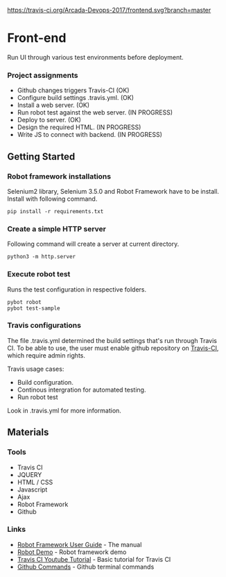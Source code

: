https://travis-ci.org/Arcada-Devops-2017/frontend.svg?branch=master

# Front-end

Run UI through various test environments before deployment.

### Project assignments

* Github changes triggers Travis-CI (OK)
* Configure build settings .travis.yml. (OK)
* Install a web server. (OK)
* Run robot test against the web server. (IN PROGRESS)
* Deploy to server. (OK)
* Design the required HTML. (IN PROGRESS)
* Write JS to connect with backend. (IN PROGRESS)

## Getting Started

### Robot framework installations

Selenium2 library, Selenium 3.5.0 and Robot Framework have to be install.
Install with following command.

```
pip install -r requirements.txt
```

### Create a simple HTTP server

Following command will create a server at current directory.

```
python3 -m http.server
```

### Execute robot test

Runs the test configuration in respective folders.

```
pybot robot
pybot test-sample
```

### Travis configurations

The file .travis.yml determined the build settings that's run through Travis CI.
To be able to use, the user must enable github repository on [Travis-CI](https://travis-ci.org/),
which require admin rights.

Travis usage cases:
* Build configuration.
* Continous intergration for automated testing.
* Run robot test

Look in .travis.yml for more information.

## Materials

### Tools
* Travis CI
* JQUERY
* HTML / CSS
* Javascript
* Ajax
* Robot Framework
* Github

### Links

* [Robot Framework User Guide](http://robotframework.org/robotframework/latest/RobotFrameworkUserGuide.html) - The manual
* [Robot Demo](https://bitbucket.org/robotframework/webdemo) - Robot framework demo
* [Travis CI Youtube Tutorial](https://www.youtube.com/watch?v=FEXY1ZP-sBs) - Basic tutorial for Travis CI
* [Github Commands](https://github.com/joshnh/Git-Commands) - Github terminal commands
